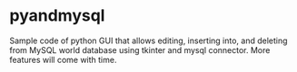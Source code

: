 # pyandmysql
Sample code of python GUI that allows editing, inserting into, and deleting from MySQL world database using tkinter and mysql connector. More features will come with time.
